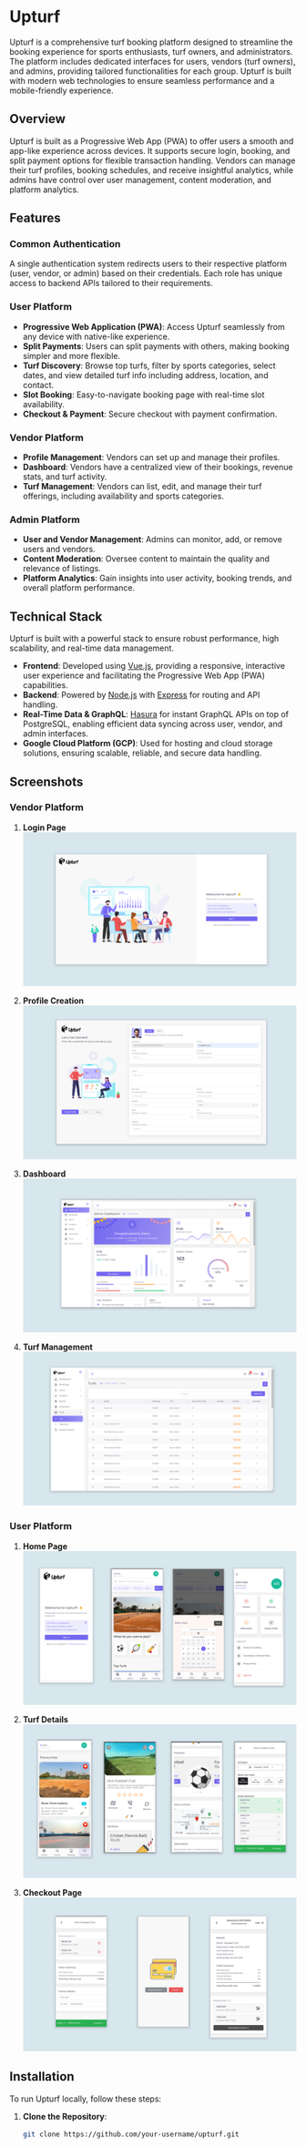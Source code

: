 # Upturf

Upturf is a comprehensive turf booking platform designed to streamline the booking experience for sports enthusiasts, turf owners, and administrators. The platform includes dedicated interfaces for users, vendors (turf owners), and admins, providing tailored functionalities for each group. Upturf is built with modern web technologies to ensure seamless performance and a mobile-friendly experience.

## Overview

Upturf is built as a Progressive Web App (PWA) to offer users a smooth and app-like experience across devices. It supports secure login, booking, and split payment options for flexible transaction handling. Vendors can manage their turf profiles, booking schedules, and receive insightful analytics, while admins have control over user management, content moderation, and platform analytics.

## Features

### Common Authentication

A single authentication system redirects users to their respective platform (user, vendor, or admin) based on their credentials. Each role has unique access to backend APIs tailored to their requirements.

### User Platform

- **Progressive Web Application (PWA)**: Access Upturf seamlessly from any device with native-like experience.
- **Split Payments**: Users can split payments with others, making booking simpler and more flexible.
- **Turf Discovery**: Browse top turfs, filter by sports categories, select dates, and view detailed turf info including address, location, and contact.
- **Slot Booking**: Easy-to-navigate booking page with real-time slot availability.
- **Checkout & Payment**: Secure checkout with payment confirmation.

### Vendor Platform

- **Profile Management**: Vendors can set up and manage their profiles.
- **Dashboard**: Vendors have a centralized view of their bookings, revenue stats, and turf activity.
- **Turf Management**: Vendors can list, edit, and manage their turf offerings, including availability and sports categories.

### Admin Platform

- **User and Vendor Management**: Admins can monitor, add, or remove users and vendors.
- **Content Moderation**: Oversee content to maintain the quality and relevance of listings.
- **Platform Analytics**: Gain insights into user activity, booking trends, and overall platform performance.

## Technical Stack

Upturf is built with a powerful stack to ensure robust performance, high scalability, and real-time data management.

- **Frontend**: Developed using [Vue.js](https://vuejs.org/), providing a responsive, interactive user experience and facilitating the Progressive Web App (PWA) capabilities.
- **Backend**: Powered by [Node.js](https://nodejs.org/) with [Express](https://expressjs.com/) for routing and API handling.
- **Real-Time Data & GraphQL**: [Hasura](https://hasura.io/) for instant GraphQL APIs on top of PostgreSQL, enabling efficient data syncing across user, vendor, and admin interfaces.
- **Google Cloud Platform (GCP)**: Used for hosting and cloud storage solutions, ensuring scalable, reliable, and secure data handling.

## Screenshots

### Vendor Platform

1. **Login Page**  
   ![Vendor Login](./upturf/1.png)

2. **Profile Creation**  
   ![Vendor Profile Creation](./upturf/2.png)

3. **Dashboard**  
   ![Vendor Dashboard](./upturf/3.png)

4. **Turf Management**  
   ![Vendor Turf Management](./upturf/4.png)

### User Platform

1. **Home Page**  
   ![User Home Page](./upturf/5.png)

2. **Turf Details**  
   ![User Turf Details](./upturf/6.png)

3. **Checkout Page**  
   ![User Checkout Page](./upturf/7.png)

## Installation

To run Upturf locally, follow these steps:

1. **Clone the Repository**:
   ```bash
   git clone https://github.com/your-username/upturf.git
